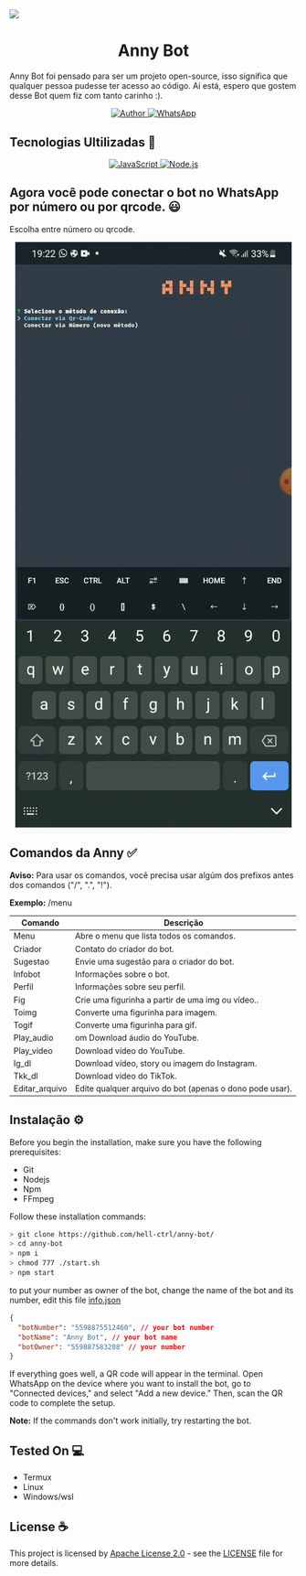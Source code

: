 <img align="center" src="https://user-images.githubusercontent.com/74038190/225813708-98b745f2-7d22-48cf-9150-083f1b00d6c9.gif"></img>
<h1 align="center">Anny Bot</h1>

<p>Anny Bot foi pensado para ser um projeto open-source, isso significa que qualquer pessoa pudesse ter acesso ao código. Aí está, espero que gostem desse Bot quem fiz com tanto carinho :).</p>

<p align="center">
  <a href="https://github.com/hell-ctrl">
    <img src="https://img.shields.io/badge/hell-ctrl-cyan.svg?style=for-the-badge&logo=github" alt="Author">
  </a>
    <a href="https://wa.me/559887583208">
    <img src="https://img.shields.io/badge/WhatsApp-25D366?style=for-the-badge&logo=whatsapp&logoColor=white" alt="WhatsApp">
  </a>
</p>

<h2>Tecnologias Ultilizadas 🤔</h2>

<p align="center">
  <a href="https://www.javascript.com">
    <img src="https://user-images.githubusercontent.com/74038190/212257454-16e3712e-945a-4ca2-b238-408ad0bf87e6.gif" style="width: 70px" alt="JavaScript">
  </a>
  <a href="https://nodejs.org/">
    <img src="https://user-images.githubusercontent.com/74038190/212257460-738ff738-247f-4445-a718-cdd0ca76e2db.gif" style="width: 60px" alt="Node.js">
  </a>
</p>

<h2>Agora você pode conectar o bot no WhatsApp por número ou por qrcode. 😃</h2>
<p>Escolha entre número ou qrcode.</p>
<div align="center"><img src="assets/preview.gif"></img></div>


<h2>Comandos da Anny ✅</h2>

<p><strong>Aviso:</strong> Para usar os comandos, você precisa usar algúm dos prefixos antes dos comandos ("/", ".", "!").</p>

<p><strong>Exemplo:</strong> /menu</p>

<table>
  <thead>
    <tr>
      <th>Comando</th>
      <th>Descrição</th>
    </tr>
  </thead>
  <tbody>
    <tr>
      <td>Menu</td>
      <td>Abre o menu que lista todos os comandos.</td>
    </tr>
    <tr>
      <td>Criador</td>
      <td>Contato do criador do bot.</td>
    </tr>
    <tr>
      <td>Sugestao</td>
      <td>Envie uma sugestão para o criador do bot.</td>
    </tr>
    <tr>
      <td>Infobot</td>
      <td>Informações sobre o bot.</td>
    </tr>
    <tr>
      <td>Perfil</td>
      <td>Informações sobre seu perfil.</td>
    </tr>
    <tr>
      <td>Fig</td>
      <td>Crie uma figurinha a partir de uma img ou vídeo..</td>
    </tr>
    <tr>
      <td>Toimg</td>
      <td>Converte uma figurinha para imagem.</td>
    </tr>
    <tr>
      <td>Togif</td>
      <td>Converte uma figurinha para gif.</td>
    </tr>
    <tr>
      <td>Play_audio</td>
      <td>om Download áudio do YouTube.</td>
    </tr>
    <tr>
      <td>Play_video</td>
      <td>Download vídeo do YouTube.</td>
    </tr>
    <tr>
      <td>Ig_dl</td>
      <td>Download vídeo, story ou imagem do Instagram.</td>
    </tr>
    <tr>
      <td>Tkk_dl</td>
      <td>Download video do TikTok.</td>
    </tr>
    <tr>
      <td>Editar_arquivo</td>
      <td>Edite qualquer arquivo do bot (apenas o dono pode usar).</td>
    </tr>
  </tbody>
</table>


<h2>Instalação ⚙️</h2>

<p>Before you begin the installation, make sure you have the following prerequisites:</p>

<ul>
  <li>Git</li>
  <li>Nodejs</li>
  <li>Npm</li>
  <li>FFmpeg</li>
</ul>

<p>Follow these installation commands:</p>

``` bash
> git clone https://github.com/hell-ctrl/anny-bot/
> cd anny-bot
> npm i
> chmod 777 ./start.sh
> npm start
```

<p>to put your number as owner of the bot, change the name of the bot and its number, edit this file <a href="src/configs/info.json">info.json</a></p>

``` json
{
  "botNumber": "5598875512460", // your bot number
  "botName": "Anny Bot", // your bot name
  "botOwner": "559887583208" // your number
}
```

<p>If everything goes well, a QR code will appear in the terminal. Open WhatsApp on the device where you want to install the bot, go to "Connected devices," and select "Add a new device." Then, scan the QR code to complete the setup.</p>

<p><strong>Note:</strong> If the commands don't work initially, try restarting the bot.</p>

<h2>Tested On 💻</h2>

<ul>
  <li>Termux</li>
  <li>Linux</li>
  <li>Windows/wsl</li>
</ul>

<h2>License ☕</h2>

This project is licensed by [Apache License 2.0](https://www.apache.org/licenses/LICENSE-2.0) - see the [LICENSE](LICENSE) file for more details.



